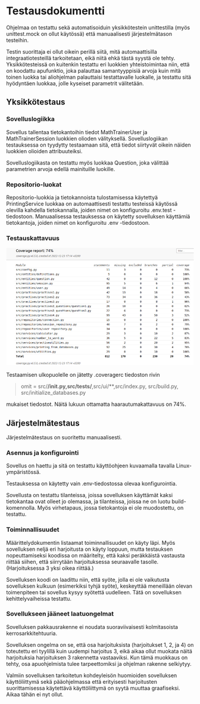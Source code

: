 # Testausdokumentti

Ohjelmaa on testattu sekä automatisoiduin yksikkötestein unittestilla (myös unittest.mock on ollut käytössä) että manuaalisesti järjestelmätason testeihin.

Testin suorittaja ei ollut oikein perillä siitä, mitä automaattisilla integraatiotesteillä tarkoitetaan, eikä niitä ehkä tästä syystä ole tehty. Yksikkötesteissä on kuitenkin testattu eri luokkien yhteistoimintaa niin, että on koodattu apufunktio, joka palauttaa samantyyppisiä arvoja kuin mitä toinen luokka tai aliohjelman palauttaisi testattavalle luokalle, ja testattu sitä hyödyntäen luokkaa, jolle kyseiset parametrit välitetään.

## Yksikkötestaus

### Sovelluslogiikka

Sovellus tallentaa tietokantoihin tiedot MathTrainerUser ja MathTrainerSession luokkien olioden välityksellä. Sovelluslogiikan testauksessa on tyydytty testaamaan sitä, että tiedot siirtyvät oikein näiden luokkien olioiden attribuuteiksi.

Sovelluslogiikasta on testattu myös luokkaa Question, joka välittää parametrien arvoja edellä mainituille luokille.

### Repositorio-luokat

Repositorio-luokkia ja tietokannoista tulostamisessa käytettyä PrintingService luokkaa on automaattisesti testattu testeissä käytössä olevilla kahdella tietokannalla, joiden nimet on konfiguroitu .env.test -tiedostoon. Manuaalisessa testauksessa on käytetty sovelluksen käyttämiä tietokantoja, joiden nimet on konfiguroitu .env -tiedostoon.

### Testauskattavuus

![Testauskattavuus](./kuvat/coverage_report.png)

Testaamisen ulkopuolelle on jätetty .coveragerc tiedoston rivin

> omit = src/**/__init__.py,src/tests/**,src/ui/**,src/index.py, src/build.py, src/initialize_databases.py

mukaiset tiedostot. Näitä lukuun ottamatta haarautumakattavuus on 74%.

## Järjestelmätestaus

Järjestelmätestaus on suoritettu manuaalisesti.

### Asennus ja konfigurointi

Sovellus on haettu ja sitä on testattu käyttöohjeen kuvaamalla tavalla Linux-ympäristössä.

Testauksessa on käytetty vain .env-tiedostossa olevaa konfigurointia.

Sovellusta on testattu tilanteissa, joissa sovelluksen käyttämät kaksi tietokantaa ovat olleet jo olemassa, ja tilanteissa, joissa ne on luotu build-komennolla. Myös virhetapaus, jossa tietokantoja ei ole muodostettu, on testattu.

### Toiminnallisuudet

Määrittelydokumentin listaamat toiminnallisuudet on käyty läpi. Myös sovelluksen neljä eri harjoitusta on käyty loppuun, mutta testauksen nopeuttamiseksi koodissa on määritelty, että kaksi peräkkäistä vastausta riittää siihen, että siirrytään harjoituksessa seuraavalle tasolle. (Harjoituksessa 3 yksi oikea riittää.)

Sovelluksen koodi on laadittu niin, että syöte, jolla ei ole vaikutusta sovelluksen kulkuun (esimerkiksi tyhjä syöte), keskeyttää meneillään olevan toimenpiteen tai sovellus kysyy syötettä uudelleen. Tätä on sovelluksen kehittelyvaiheissa testattu.

### Sovellukseen jääneet laatuongelmat

Sovelluksen pakkausrakenne ei noudata suoraviivaisesti kolmitasoista kerrosarkkitehtuuria.

Sovelluksen ongelma on se, että osa harjoituksista (harjoitukset 1, 2, ja 4) on toteutettu eri tyylillä kuin uudempi harjoitus 3, eikä aikaa ollut muokata näitä harjoituksia harjoituksen 3 rakennetta vastaaviksi. Kun tämä muokkaus on tehty, osa apuohjelmista tulee tarpeettomiksi ja ohjelman rakenne selkiytyy.

Valmiin sovelluksen tarkoitetun kohdeyleisön huomioiden sovelluksen käyttöliittymä sekä pääohjelmassa että erityisesti harjoitusten suorittamisessa käytettävä käyttöliittymä on syytä muuttaa graafiseksi. Aikaa tähän ei nyt ollut.










